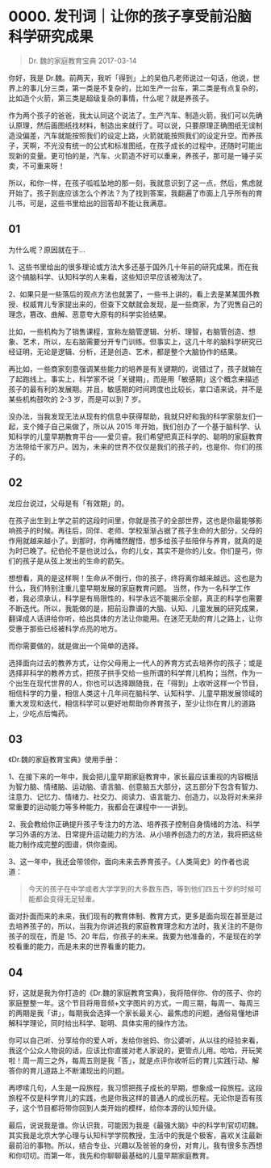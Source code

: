 # 0000. 发刊词｜让你的孩子享受前沿脑科学研究成果
> Dr. 魏的家庭教育宝典
2017-03-14

你好，我是 Dr.魏。前两天，我听「得到」上的吴伯凡老师说过一句话，他说，世界上的事儿分三类，第一类是不复杂的，比如生产一台车，第二类是有点复杂的，比如造个火箭，第三类是超级复杂的事情，什么呢？就是养孩子。

作为两个孩子的爸爸，我太认同这个说法了。生产汽车、制造火箭，我们可以先确认原理，然后画图纸找材料，制造出来就行了。可以说，只要原理正确图纸无误制造没偏差，汽车就能按照我们的设定上路，火箭就能按照我们的设定升空。而养孩子，天啊，不光没有统一的公式和标准图纸，在孩子成长的过程中，还随时可能出现新的变量。更可怕的是，汽车、火箭造不好可以重来，养孩子，那可是一锤子买卖，不可重来呀！

所以，和你一样，在孩子呱呱坠地的那一刻，我就意识到了这一点，然后，焦虑就开始了。孩子到底应该怎么个养法？为了找到答案，我翻遍了市面上几乎所有的育儿书，可是，这些书里给出的回答却不能让我满意。

## 01
为什么呢？原因就在于…

1、这些书里给出的很多理论或方法大多还基于国外几十年前的研究成果，而在我这个搞脑科学、认知科学的人来看，这些知识早应该被淘汰了。 

2、如果只是一些落后的观点方法也就罢了，一些书上讲的，看上去是某某国外教授、权威育儿专家提出来的，但查下文献就会发现，是一些商家，为了兜售自己的理念，篡改、曲解、恶意夸大原有的科学实验结果。

比如，一些机构为了销售课程，宣称左脑管逻辑、分析、理智，右脑管创造、想象、艺术，所以，左右脑需要分开专门训练。但事实上，这几十年的脑科学研究已经证明，无论是逻辑、分析，还是创造、艺术，都是整个大脑协作的结果。

再比如，一些商家刻意强调某些能力的培养是有关键期的，说错过了，孩子就输在了起跑线上。事实上，科学家不说「关键期」，而是用「敏感期」这个概念来描述孩子的最有利的发展期。并且，敏感期的时间跨度也比较长，拿口语来说，并不是某些机构鼓吹的 2-3 岁，而是可以到 7 岁。

没办法，当我发现无法从现有的信息中获得帮助，我就只好和我的科学家朋友们一起，支个摊子自己来做了，所以从 2015 年开始，我们创办了一个基于脑科学、认知科学的儿童早期教育平台——爱贝睿。我们希望把真正科学的、聪明的家庭教育方法带给千家万户。因为，未来的世界不仅仅是我们的孩子的，也是你、你们的孩子的。

## 02
龙应台说过，父母是有「有效期」的。

在孩子出生到上学之前的这段时间里，你就是孩子的全部世界，这也是你最能够影响孩子的时候。再往后，同伴、老师、学校渐渐占据了孩子生命的大部分，父母的作用就越来越小了。到那时，你再幡然醒悟，想多给孩子些陪伴与养育，就真的是为时已晚了。纪伯伦不是也说过么，你的儿女，其实不是你的儿女。你们是弓，你们的孩子是从弦上发出的生命的箭矢。

想想看，真的是这样啊！生命从不倒行，你的孩子，终将离你越来越远。这也是为什么，我们特别注重儿童早期发展的家庭教育问题。
当然，作为一名科学工作者，我必须承认，科学是有局限性的，科学永远不能揭示全部，真正的科学也需要不断迭代。所以，我能做的是，把前沿靠谱的大脑、认知、儿童发展的研究成果，翻译成人话讲给你听，给出具体的方法让你能用。在迷茫无助的育儿之路上，让你受惠于那些已经被科学点亮的地方。

而你需要做的，就是做出一个简单的选择。

选择面向过去的教养方式，让你父母用上一代人的养育方式去培养你的孩子；或是选择非科学的教养方式，把孩子拱手交给一些所谓的科学育儿机构；当然，作为一个出生在现代世界的人，你也可以选择跟随我，在「得到」上收听这样一个节目，相信科学的力量，相信人类这十几年间在脑科学、认知科学、儿童早期发展领域的重大发现和迭代，相信科学可以更好地帮助你养育孩子，至少让你在育儿的道路上，少吃点后悔药。

## 03
《Dr.魏的家庭教育宝典》使用手册：

1、在接下来的一年中，我会把儿童早期家庭教育中，家长最应该重视的内容概括为智力脑、情绪脑、运动脑、语言脑、创意脑五大部分，这五部分下包含有智力、注意力、记忆力、情绪力、社交力、阅读力、语言能力、创造力，以及将对未来非常重要的运动能力等多种能力，我都会在课程中一一讲到。

2、我会教给你正确提升孩子专注力的方法、培养孩子控制自身情绪的方法、科学学习外语的方法、日常提升运动能力的方法、从小培养创造力的方法，我将把这些能力制作成完整的图谱，供你查阅。

3、这一年中，我还会带领你，面向未来去养育孩子。《人类简史》的作者也说道：

> 今天的孩子在中学或者大学学到的大多数东西，等到他们四五十岁的时候可能都会变得无足轻重。

面对扑面而来的未来，我们现有的教育体制、教育方式，更多是面向现在甚至是过去培养孩子的，所以，当我为你讲述我的家庭教育理念和方法时，我关注的不是你孩子的现在，而是 15、20 年后，你孩子的未来。我要为他准备的，不是现在的学校看重的能力，而是未来的世界看重的能力。

## 04
好，这就是我为你打造的《Dr.魏的家庭教育宝典》，我将陪伴你、你的孩子、你的家庭整整一年。这个节目将用音频+文字图片的方式，一周三期，每周一、每周三的两期是我「讲」，每期我会选择一个家长最关心、最焦虑的问题，通俗易懂地讲解科学理论，同时给出科学、聪明、具体实用的操作方法。

你可以自己听、分享给你的爱人听，发给你爸妈、你公婆听，从以往的经验来看，我这个公众人物说的话，应该比你直接对老人家说的，更管点儿用。哈哈，开玩笑啦！周一周三之外，每周五则是我「答」，就是点评你收听后的育儿实践行动、解答你的育儿道路上不断涌现出的问题。

再啰嗦几句，人生是一段旅程，我习惯把孩子成长的早期，想象成一段旅程。这段旅程不仅是科学育儿的实践，也是你我这样的普通人的成长历程。无论你是否有孩子，这个节目都将带你回到人类开始的模样，给你本源的认知升级。 

最后，说说我是谁。你认识我，可能因为我是《最强大脑》中的科学判官叨叨魏。其实我是北京大学心理与认知科学学院教授，生活中的我是个极客，喜欢关注最新最前沿的事物。所以，结合专业、兴趣以及爸爸的身份，对育儿，我有很多东西想和你叨叨。而第一年，我先和你聊聊最基础的儿童早期家庭教育。




